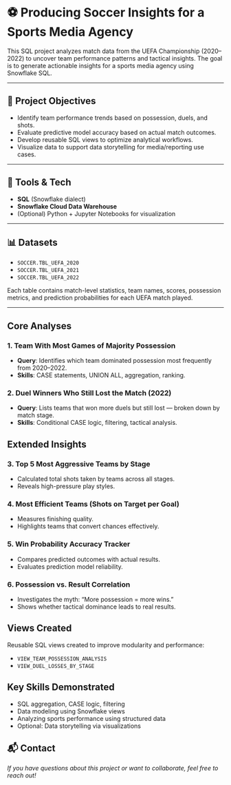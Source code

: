 # ⚽ Producing Soccer Insights for a Sports Media Agency

This SQL project analyzes match data from the UEFA Championship (2020–2022) to uncover team performance patterns and tactical insights. The goal is to generate actionable insights for a sports media agency using Snowflake SQL.

---

## 📌 Project Objectives

- Identify team performance trends based on possession, duels, and shots.
- Evaluate predictive model accuracy based on actual match outcomes.
- Develop reusable SQL views to optimize analytical workflows.
- Visualize data to support data storytelling for media/reporting use cases.

---

## 🧰 Tools & Tech

- **SQL** (Snowflake dialect)
- **Snowflake Cloud Data Warehouse**
- (Optional) Python + Jupyter Notebooks for visualization

---

## 📊 Datasets

- `SOCCER.TBL_UEFA_2020`
- `SOCCER.TBL_UEFA_2021`
- `SOCCER.TBL_UEFA_2022`

Each table contains match-level statistics, team names, scores, possession metrics, and prediction probabilities for each UEFA match played.

---

## Core Analyses

### 1. Team With Most Games of Majority Possession
- **Query**: Identifies which team dominated possession most frequently from 2020–2022.
- **Skills**: CASE statements, UNION ALL, aggregation, ranking.

### 2. Duel Winners Who Still Lost the Match (2022)
- **Query**: Lists teams that won more duels but still lost — broken down by match stage.
- **Skills**: Conditional CASE logic, filtering, tactical analysis.

## Extended Insights

### 3. Top 5 Most Aggressive Teams by Stage
- Calculated total shots taken by teams across all stages.
- Reveals high-pressure play styles.

### 4. Most Efficient Teams (Shots on Target per Goal)
- Measures finishing quality.
- Highlights teams that convert chances effectively.

### 5. Win Probability Accuracy Tracker
- Compares predicted outcomes with actual results.
- Evaluates prediction model reliability.

### 6. Possession vs. Result Correlation
- Investigates the myth: “More possession = more wins.”
- Shows whether tactical dominance leads to real results.

## Views Created

Reusable SQL views created to improve modularity and performance:
- `VIEW_TEAM_POSSESSION_ANALYSIS`
- `VIEW_DUEL_LOSSES_BY_STAGE`

## Key Skills Demonstrated

- SQL aggregation, CASE logic, filtering
- Data modeling using Snowflake views
- Analyzing sports performance using structured data
- Optional: Data storytelling via visualizations

## 📬 Contact

_If you have questions about this project or want to collaborate, feel free to reach out!_
